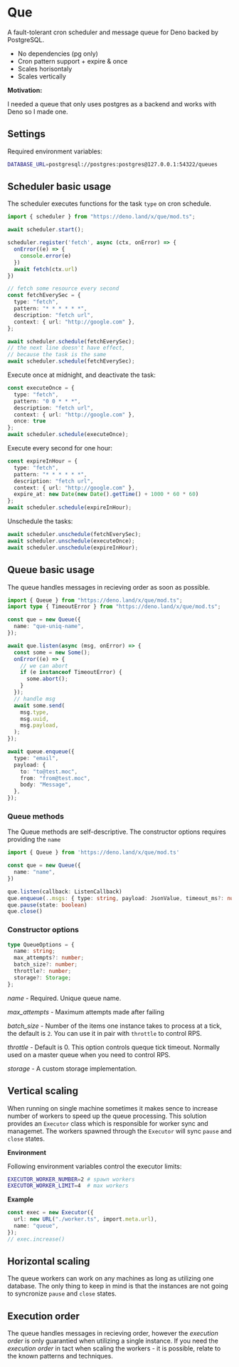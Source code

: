 # Que

A fault-tolerant cron scheduler and message queue for Deno backed by PostgreSQL.

- No dependencies (pg only)
- Cron pattern support + expire & once
- Scales horisontaly
- Scales vertically

**Motivation:**

I needed a queue that only uses postgres as a backend and works with Deno so I
made one.

## Settings

Required environment variables:

```bash
DATABASE_URL=postgresql://postgres:postgres@127.0.0.1:54322/queues
```

## Scheduler basic usage

The scheduler executes functions for the task `type` on cron schedule.

```typescript
import { scheduler } from "https://deno.land/x/que/mod.ts";

await scheduler.start();

scheduler.register('fetch', async (ctx, onError) => {
  onError((e) => {
    console.error(e)
  })
  await fetch(ctx.url)
})

// fetch some resource every second
const fetchEverySec = {
  type: "fetch",
  pattern: "* * * * * *",
  description: "fetch url",
  context: { url: "http://google.com" },
};

await scheduler.schedule(fetchEverySec);
// the next line doesn't have effect, 
// because the task is the same
await scheduler.schedule(fetchEverySec);

```

Execute once at midnight, and deactivate the task:

```typescript
const executeOnce = {
  type: "fetch",
  pattern: "0 0 * * *",
  description: "fetch url",
  context: { url: "http://google.com" },
  once: true
};
await scheduler.schedule(executeOnce);
```

Execute every second for one hour:

```typescript
const expireInHour = {
  type: "fetch",
  pattern: "* * * * * *",
  description: "fetch url",
  context: { url: "http://google.com" },
  expire_at: new Date(new Date().getTime() + 1000 * 60 * 60)
};
await scheduler.schedule(expireInHour);
```

Unschedule the tasks:

```typescript
await scheduler.unschedule(fetchEverySec);
await scheduler.unschedule(executeOnce);
await scheduler.unschedule(expireInHour);
```

## Queue basic usage

The queue handles messages in recieving order as soon as possible.

```typescript
import { Queue } from "https://deno.land/x/que/mod.ts";
import type { TimeoutError } from "https://deno.land/x/que/mod.ts";

const que = new Queue({
  name: "que-uniq-name",
});

await que.listen(async (msg, onError) => {
  const some = new Some();
  onError((e) => {
    // we can abort
    if (e instanceof TimeoutError) {
      some.abort();
    }
  });
  // handle msg
  await some.send(
    msg.type,
    msg.uuid,
    msg.payload,
  );
});

await queue.enqueue({
  type: "email",
  payload: {
    to: "to@test.moc",
    from: "from@test.moc",
    body: "Message",
  },
});
```

### Queue methods

The Queue methods are self-descriptive. The constructor options requires
providing the `name`

```typescript
import { Queue } from 'https://deno.land/x/que/mod.ts'

const que = new Queue({
  name: "name",
})

que.listen(callback: ListenCallback)
que.enqueue(..msgs: { type: string, payload: JsonValue, timeout_ms?: number })
que.pause(state: boolean)
que.close()
```

### Constructor options

```typescript
type QueueOptions = {
  name: string;
  max_attempts?: number;
  batch_size?: number;
  throttle?: number;
  storage?: Storage;
};
```

_name_ - Required. Unique queue name.

_max_attempts_ - Maximum attempts made after failing

_batch_size_ - Number of the items one instance takes to process at a tick, the
default is `2`. You can use it in pair with `throttle` to control RPS.

_throttle_ - Default is 0. This option controls queque tick timeout. Normally
used on a master queue when you need to control RPS.

_storage_ - A custom storage implementation.

## Vertical scaling

When running on single machine sometimes it makes sence to increase number of
workers to speed up the queue processing. This solution provides an `Executor`
class which is responsible for worker sync and managemet. The workers spawned
through the `Executor` will sync `pause` and `close` states.

**Environment**

Following environment variables control the executor limits:

```bash
EXECUTOR_WORKER_NUMBER=2 # spawn workers
EXECUTOR_WORKER_LIMIT=4  # max workers
```

**Example**

```typescript
const exec = new Executor({
  url: new URL("./worker.ts", import.meta.url),
  name: "queue",
});
// exec.increase()
```

## Horizontal scaling

The queue workers can work on any machines as long as utilizing one database.
The only thing to keep in mind is that the instances are not going to syncronize
`pause` and `close` states.

## Execution order

The queue handles messages in recieving order, however the _execution order_ is
only guarantied when utilizing a single instance. If you need the _execution
order_ in tact when scaling the workers - it is possible, relate to the known
patterns and techniques.

